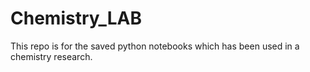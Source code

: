 # Chemistry_LAB
This repo is for the saved python notebooks which has been used in a chemistry research.
